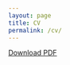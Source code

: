 ```yaml
---
layout: page
title: CV
permalink: /cv/
---
```


[Download PDF](https://drive.google.com/file/d/1CWH2UDkIby6sSmY0Jg097j0PSnr9KmVl/view?usp=sharing)